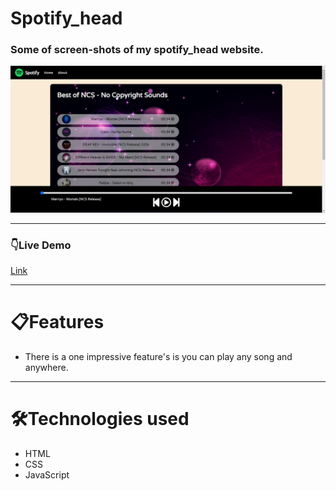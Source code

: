 # Spotify_head

### Some of screen-shots of my spotify_head website.

<!-- Add Screenshot of project -->
![1](./Assets/screen-shot/1.png)

---

### 👇Live Demo

<!-- Add Live Link -->
[Link](#)

---


# 📋Features

- There is a one impressive feature's is you can play any song and anywhere.



---

# 🛠️Technologies used

- HTML
- CSS
- JavaScript

